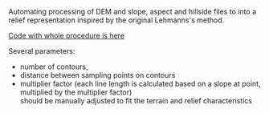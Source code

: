 Automating processing of DEM and slope, aspect and hillside files to
into a relief representation inspired by the original Lehmanns's method.



[Code with whole procedure is here](Lehmanns_Shrafure.ipynb) <br>
<link>

Several parameters: <br>
- number of contours, <br>
- distance between sampling points on contours<br>
- multiplier factor (each line length is calculated based on a slope at point, multiplied by the multiplier factor)
<br>should be manually adjusted to fit the terrain and relief characteristics



